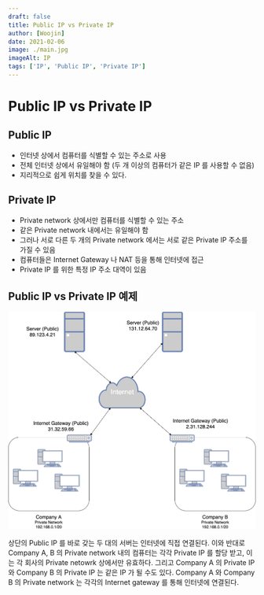 ```yaml
---
draft: false
title: Public IP vs Private IP
author: [Woojin]
date: 2021-02-06
image: ./main.jpg
imageAlt: IP
tags: ['IP', 'Public IP', 'Private IP']
---
```


# Public IP vs Private IP

## Public IP

- 인터넷 상에서 컴퓨터를 식별할 수 있는 주소로 사용
- 전체 인터넷 상에서 유일해야 함 (두 개 이상의 컴퓨터가 같은 IP 를 사용할 수 없음)
- 지리적으로 쉽게 위치를 찾을 수 있다.

## Private IP

- Private network 상에서만 컴퓨터를 식별할 수 있는 주소
- 같은 Private network 내에서는 유일해야 함
- 그러나 서로 다른 두 개의 Private network 에서는 서로 같은 Private IP 주소를 가질 수 있음
- 컴퓨터들은 Internet Gateway 나 NAT 등을 통해 인터넷에 접근
- Private IP 를 위한 특정 IP 주소 대역이 있음

## Public IP vs Private IP 예제

![Public, Private IP Example](./public-private-ip-example.png)

상단의 Public IP 를 바로 갖는 두 대의 서버는 인터넷에 직접 연결된다.
이와 반대로 Company A, B 의 Private network 내의 컴퓨터는 각각 Private IP 를 할당 받고,
이는 각 회사의 Private netowrk 상에서만 유효하다.
그리고 Company A 의 Private IP 와 Company B 의 Private IP 는 같은 IP 가 될 수도 있다.
Company A 와 Company B 의 Private network 는 각각의 Internet gateway 를 통해
인터넷에 연결된다.
